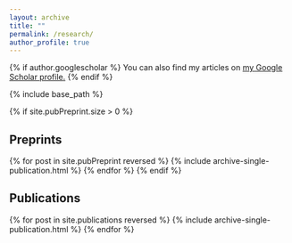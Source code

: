```yaml
---
layout: archive
title: ""
permalink: /research/
author_profile: true
---
```


{% if author.googlescholar %}
  You can also find my articles on <u><a href="{{author.googlescholar}}">my Google Scholar profile</a>.</u>
{% endif %}

{% include base_path %}

{% if site.pubPreprint.size > 0 %}
   <h2 class="h2publication">Preprints</h2>
   {% for post in site.pubPreprint reversed %}
      {% include archive-single-publication.html %}
   {% endfor %}
{% endif %}
<h2 class="h2publication">Publications</h2>
{% for post in site.publications reversed %}
  {% include archive-single-publication.html %}
{% endfor %}

